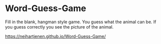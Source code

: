 # Word-Guess-Game

Fill in the blank, hangman style game. You guess what the animal can be. If you guess correctly you see the picture of the animal. 
 
 https://neihartjenen.github.io/Word-Guess-Game/
